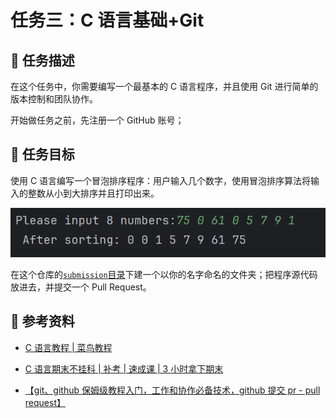 # 任务三：C 语言基础+Git

## 📃 任务描述

在这个任务中，你需要编写一个最基本的 C 语言程序，并且使用 Git 进行简单的版本控制和团队协作。

开始做任务之前，先注册一个 GitHub 账号；

## 🎯 任务目标

使用 C 语言编写一个冒泡排序程序：用户输入几个数字，使用冒泡排序算法将输入的整数从小到大排序并且打印出来。

![](./assets/1.png)

在这个仓库的[`submission`目录](../../submissions/README.md)下建一个以你的名字命名的文件夹；把程序源代码放进去，并提交一个 Pull Request。

## 🔗 参考资料

- [C 语言教程 | 菜鸟教程](https://www.runoob.com/cprogramming/c-tutorial.html)

- [C 语言期末不挂科 | 补考 | 速成课 | 3 小时拿下期末](https://www.bilibili.com/video/BV1pE421N7en/)

- [【git、github 保姆级教程入门，工作和协作必备技术，github 提交 pr - pull request】](https://www.bilibili.com/video/BV1s3411g7PS/)
